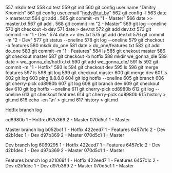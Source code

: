   557  mkdir test
  558  cd test
  559  git init
  560  git config user.name "Dmitry Khomich"
  561  git config user.email "hodv@tut.by"
  562  git config -l
  563  date > master.txt
  564  git add .
  565  git commit -m "1 - Master"
  566  date >> master.txt
  567  git add .
  568  git commit -m "2 - Master"
  569  git log --oneline
  570  git checkout -b dev
  571  date > dev.txt
  572  git add dev.txt 
  573  git commit -m "1 - Dev"
  574  date >> dev.txt
  575  git add dev.txt 
  576  git commit -m "2 - Dev"
  577  git status --oneline
  578  git log --oneline
  579  git checkout -b features
  580  mkdir do_one
  581  date > do_one/features.txt
  582  git add do_one
  583  git commit -m "1 - Features"
  584  ls
  585  git chekout master
  586  git checkout master
  587  git checkout -b hotfix
  588  mkdir we_gonna_die
  589  date > we_gonna_die/hotfix.txt
  590  git add we_gonna_die/
  591  ls
  592  git commit -m "1 - Hotfix"
  593  ls
  594  git checkout dev
  595  ls
  596  git merge features
  597  ls
  598  git log
  599  git checkout master
  600  git merge dev
  601  ls
  602  git log
  603  ping 8.8.8.8
  604  git log hotfix --oneline
  605  git branch
  606  git cherry-pick cd8980b
  607  git log
  608  git branch dev
  609  git checkout dev
  610  git log hotfix --oneline
  611  git cherry-pick cd8980b
  612  git log --oneline
  613  git checkout features
  614  git cherry-pick cd8980b
  615  history > git.md
  616  echo -en '\n' > git.md 
  617  history > git.md

Hotfix branch log

cd8980b 1 - Hotfix
d97b369 2 - Master
070d5c1 1 - Master

Master branch log
b052bcf 1 - Hotfix
422eed7 1 - Features
6457c1c 2 - Dev
d2b1dec 1 - Dev
d97b369 2 - Master
070d5c1 1 - Master

Dev branch log
6069295 1 - Hotfix
422eed7 1 - Features
6457c1c 2 - Dev
d2b1dec 1 - Dev
d97b369 2 - Master
070d5c1 1 - Master

Features branch log
a21069f 1 - Hotfix
422eed7 1 - Features
6457c1c 2 - Dev
d2b1dec 1 - Dev
d97b369 2 - Master
070d5c1 1 - Master
